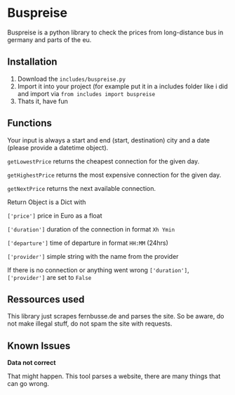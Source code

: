 # Buspreise
Buspreise is a python library to check the prices from long-distance bus in germany and parts of the eu. 

## Installation
1. Download the `includes/buspreise.py`
2. Import it into your project (for example put it in a includes folder like i did and import via `from includes import buspreise`
3. Thats it, have fun

## Functions
Your input is always a start and end (start, destination) city and a date (please provide a datetime object). 

`getLowestPrice` returns the cheapest connection for the given day. 

`getHighestPrice` returns the most expensive connection for the given day.

`getNextPrice` returns the next available connection.


Return Object is a Dict with

`['price']` price in Euro as a float

`['duration']` duration of the connection in format `Xh Ymin`

`['departure']` time of departure in format `HH:MM` (24hrs)

`['provider']` simple string with the name from the provider


If there is no connection or anything went wrong `['duration']`, `['provider']` are set to `False`

## Ressources used

This library just scrapes fernbusse.de and parses the site. So be aware, do not make illegal stuff, do not spam the site with requests.

## Known Issues
**Data not correct**

That might happen. This tool parses a website, there are many things that can go wrong. 
